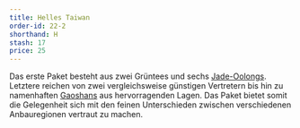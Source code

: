 ```yaml
---
title: Helles Taiwan
order-id: 22-2
shorthand: H
stash: 17
price: 25
---
```

Das erste Paket besteht aus zwei Grüntees und sechs <a class="glossary" href="/glossar#jade-oolong">Jade-Oolongs</a>. Letztere reichen von zwei vergleichsweise günstigen Vertretern bis hin zu namenhaften <a class="glossary" href="/glossar#gaoshan">Gaoshans</a> aus hervorragenden Lagen. Das Paket bietet somit die Gelegenheit sich mit den feinen Unterschieden zwischen verschiedenen Anbauregionen vertraut zu machen. 